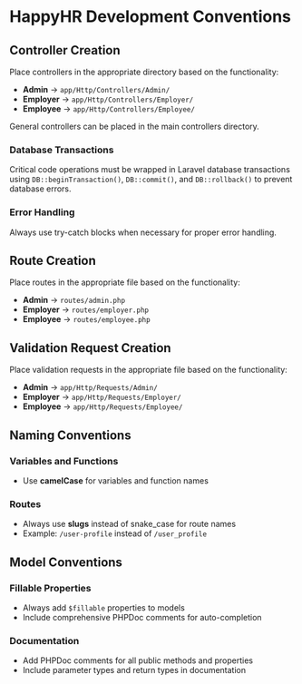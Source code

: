 # HappyHR Development Conventions

## Controller Creation
Place controllers in the appropriate directory based on the functionality:
- **Admin** → `app/Http/Controllers/Admin/`
- **Employer** → `app/Http/Controllers/Employer/`
- **Employee** → `app/Http/Controllers/Employee/`

General controllers can be placed in the main controllers directory.

### Database Transactions
Critical code operations must be wrapped in Laravel database transactions using `DB::beginTransaction()`, `DB::commit()`, and `DB::rollback()` to prevent database errors.

### Error Handling
Always use try-catch blocks when necessary for proper error handling.

## Route Creation
Place routes in the appropriate file based on the functionality:
- **Admin** → `routes/admin.php`
- **Employer** → `routes/employer.php`
- **Employee** → `routes/employee.php`

## Validation Request Creation
Place validation requests in the appropriate file based on the functionality:
- **Admin** → `app/Http/Requests/Admin/`
- **Employer** → `app/Http/Requests/Employer/`
- **Employee** → `app/Http/Requests/Employee/`

## Naming Conventions

### Variables and Functions
- Use **camelCase** for variables and function names

### Routes
- Always use **slugs** instead of snake_case for route names
- Example: `/user-profile` instead of `/user_profile`

## Model Conventions

### Fillable Properties
- Always add `$fillable` properties to models
- Include comprehensive PHPDoc comments for auto-completion

### Documentation
- Add PHPDoc comments for all public methods and properties
- Include parameter types and return types in documentation 
